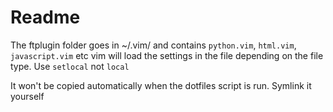 # Readme

The ftplugin folder goes in ~/.vim/ and contains `python.vim`, `html.vim`, `javascript.vim` etc
vim will load the settings in the file depending on the file type.
Use `setlocal` not `local`


It won't be copied automatically when the dotfiles script is run. 
Symlink it yourself

